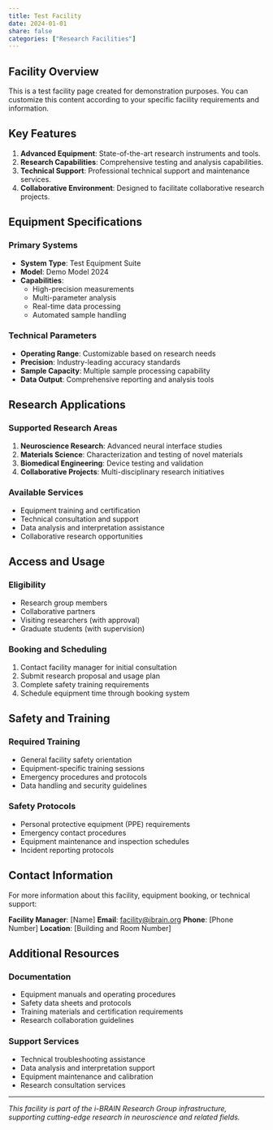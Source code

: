```yaml
---
title: Test Facility
date: 2024-01-01
share: false
categories: ["Research Facilities"]
---
```

<!--more-->

## Facility Overview
This is a test facility page created for demonstration purposes. You can customize this content according to your specific facility requirements and information.

## Key Features
1. **Advanced Equipment**: State-of-the-art research instruments and tools.
2. **Research Capabilities**: Comprehensive testing and analysis capabilities.
3. **Technical Support**: Professional technical support and maintenance services.
4. **Collaborative Environment**: Designed to facilitate collaborative research projects.

## Equipment Specifications

### Primary Systems
- **System Type**: Test Equipment Suite
- **Model**: Demo Model 2024
- **Capabilities**: 
  - High-precision measurements
  - Multi-parameter analysis
  - Real-time data processing
  - Automated sample handling

### Technical Parameters
- **Operating Range**: Customizable based on research needs
- **Precision**: Industry-leading accuracy standards
- **Sample Capacity**: Multiple sample processing capability
- **Data Output**: Comprehensive reporting and analysis tools

## Research Applications

### Supported Research Areas
1. **Neuroscience Research**: Advanced neural interface studies
2. **Materials Science**: Characterization and testing of novel materials
3. **Biomedical Engineering**: Device testing and validation
4. **Collaborative Projects**: Multi-disciplinary research initiatives

### Available Services
- Equipment training and certification
- Technical consultation and support
- Data analysis and interpretation assistance
- Collaborative research opportunities

## Access and Usage

### Eligibility
- Research group members
- Collaborative partners
- Visiting researchers (with approval)
- Graduate students (with supervision)

### Booking and Scheduling
1. Contact facility manager for initial consultation
2. Submit research proposal and usage plan
3. Complete safety training requirements
4. Schedule equipment time through booking system

## Safety and Training

### Required Training
- General facility safety orientation
- Equipment-specific training sessions
- Emergency procedures and protocols
- Data handling and security guidelines

### Safety Protocols
- Personal protective equipment (PPE) requirements
- Emergency contact procedures
- Equipment maintenance and inspection schedules
- Incident reporting protocols

## Contact Information

For more information about this facility, equipment booking, or technical support:

**Facility Manager**: [Name]
**Email**: facility@ibrain.org
**Phone**: [Phone Number]
**Location**: [Building and Room Number]

## Additional Resources

### Documentation
- Equipment manuals and operating procedures
- Safety data sheets and protocols
- Training materials and certification requirements
- Research collaboration guidelines

### Support Services
- Technical troubleshooting assistance
- Data analysis and interpretation support
- Equipment maintenance and calibration
- Research consultation services

---

*This facility is part of the i-BRAIN Research Group infrastructure, supporting cutting-edge research in neuroscience and related fields.*